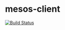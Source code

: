 # mesos-client

[![Build Status](https://travis-ci.org/PROTEINE-INSAIDERS/mesos-client.svg?branch=master)](https://travis-ci.org/PROTEINE-INSAIDERS/mesos-client)
